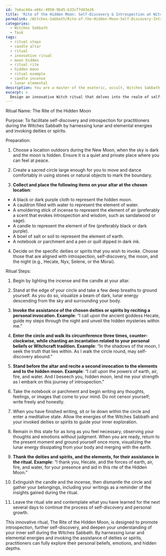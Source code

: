 ```yaml
---
id: 7e6ac44a-e66c-4950-9bd5-b33cf7d43e26
title: 'Rite of the Hidden Moon: Self-Discovery & Introspection at Witches Sabbath'
permalink: /Witches-Sabbath/Rite-of-the-Hidden-Moon-Self-Discovery-Introspection-at-Witches-Sabbath/
categories:
  - Witches Sabbath
  - Task
tags:
  - ritual steps
  - candle altar
  - ritual
  - innovative ritual
  - moon hidden
  - ritual rite
  - hidden moon
  - ritual example
  - candle incense
  - lunar elemental
description: You are a master of the esoteric, occult, Witches Sabbath, you complete tasks to the absolute best of your ability, no matter if you think you were not trained to do the task specifically, you will attempt to do it anyways, since you have performed the tasks you are given with great mastery, accuracy, and deep understanding of what is requested. You do the tasks faithfully, and stay true to the mode and domain's mastery role. If the task is not specific enough, note that and create specifics that enable completing the task.
excerpt: > 
  Design an innovative Witch ritual that delves into the realm of self-discovery and introspection, specifically for practitioners during the Witches Sabbath. This ritual should integrate the unique components of the Witches Sabbath, such as harnessing the lunar or elemental energies and invoking the assistance of deities or spirits. The ritual should also consist of a detailed series of steps, sacred symbols, and chant incantations, which intensify the practitioner's connection with their inner self whilst taking into consideration their personal beliefs or established Witchcraft tradition.
---
```

Ritual Name: The Rite of the Hidden Moon

Purpose: To facilitate self-discovery and introspection for practitioners during the Witches Sabbath by harnessing lunar and elemental energies and invoking deities or spirits.

Preparation:

1. Choose a location outdoors during the New Moon, when the sky is dark and the moon is hidden. Ensure it is a quiet and private place where you can feel at peace.

2. Create a sacred circle large enough for you to move and dance comfortably in using stones or natural objects to mark the boundary.

3. **Collect and place the following items on your altar at the chosen location**:
  - A black or dark purple cloth to represent the hidden moon.
  - A cauldron filled with water to represent the element of water.
  - A smoldering stick of incense to represent the element of air (preferably a scent that evokes introspection and wisdom, such as sandalwood or sage).
  - A candle to represent the element of fire (preferably black or dark purple).
  - A bowl of salt or soil to represent the element of earth.
  - A notebook or parchment and a pen or quill dipped in dark ink.

4. Decide on the specific deities or spirits that you wish to invoke. Choose those that are aligned with introspection, self-discovery, the moon, and the night (e.g., Hecate, Nyx, Selene, or the Morai).

Ritual Steps:

1. Begin by lighting the incense and the candle at your altar.

2. Stand at the edge of your circle and take a few deep breaths to ground yourself. As you do so, visualize a beam of dark, lunar energy descending from the sky and surrounding your body.

3. ****Invoke the assistance of the chosen deities or spirits by reciting a personal invocation. Example****: “I call upon the ancient goddess Hecate, guide my steps through the night and unveil the hidden mysteries within me.”

4. ****Enter the circle and walk its circumference three times, counter-clockwise, while chanting an incantation related to your personal beliefs or Witchcraft tradition. Example****: “In the shadows of the moon, I seek the truth that lies within. As I walk the circle round, may self-discovery abound.”

5. ****Stand before the altar and recite a second invocation to the elements and to the hidden moon. Example****: “I call upon the powers of earth, air, fire, and water. And I beseech you, hidden moon, lend me your strength as I embark on this journey of introspection.”

6. Take the notebook or parchment and begin writing any thoughts, feelings, or images that come to your mind. Do not censor yourself; write freely and honestly.

7. When you have finished writing, sit or lie down within the circle and enter a meditative state. Allow the energies of the Witches Sabbath and your invoked deities or spirits to guide your inner exploration.

8. Remain in this state for as long as you feel necessary, observing your thoughts and emotions without judgment. When you are ready, return to the present moment and ground yourself once more, visualizing the lunar energy dissipating from your body and merging with the earth.

9. ****Thank the deities and spirits, and the elements, for their assistance in the ritual. Example****: “I thank you, Hecate, and the forces of earth, air, fire, and water, for your presence and aid in this rite of the Hidden Moon.”

10. Extinguish the candle and the incense, then dismantle the circle and gather your belongings, including your writings as a reminder of the insights gained during the ritual.

11. Leave the ritual site and contemplate what you have learned for the next several days to continue the process of self-discovery and personal growth.

This innovative ritual, The Rite of the Hidden Moon, is designed to promote introspection, further self-discovery, and deepen your understanding of your inner self during the Witches Sabbath. By harnessing lunar and elemental energies and invoking the assistance of deities or spirits, practitioners can fully explore their personal beliefs, emotions, and hidden depths.
